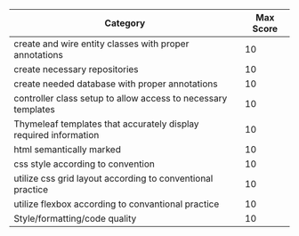 Category|Max Score
---|---
create and wire entity classes with proper annotations  |10
create necessary repositories |10
create needed database with proper annotations|10
controller class setup to allow access to necessary templates  |10
Thymeleaf templates that accurately display required information |10   
html semantically marked |10
css style according to convention| 10
utilize css grid layout according to conventional practice| 10
utilize flexbox according to convantional practice|10
Style/formatting/code quality |10
